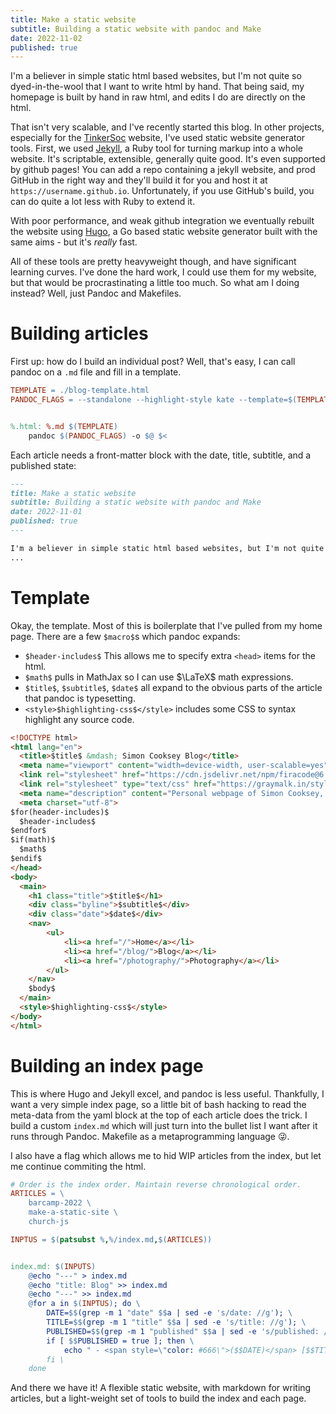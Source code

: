 ```yaml
---
title: Make a static website
subtitle: Building a static website with pandoc and Make
date: 2022-11-02
published: true
---
```


I'm a believer in simple static html based websites, but I'm not quite so dyed-in-the-wool that I want to write html by hand.
That being said, my homepage is built by hand in raw html, and edits I do are directly on the html.

That isn't very scalable, and I've recently started this blog.
In other projects, especially for the [TinkerSoc](https://tinkersoc.org) website, I've used static website generator tools.
First, we used [Jekyll](https://jekyllrb.com), a Ruby tool for turning markup into a whole website.
It's scriptable, extensible, generally quite good. It's even supported by github pages!
You can add a repo containing a jekyll website, and prod GitHub in the right way and they'll build it for you and host it at `https://username.github.io`.
Unfortunately, if you use GitHub's build, you can do quite a lot less with Ruby to extend it.

With poor performance, and weak github integration we eventually rebuilt the website using [Hugo](https://gohugo.com), a Go based static website generator built with the same aims - but it's _really_ fast.

All of these tools are pretty heavyweight though, and have significant learning curves.
I've done the hard work, I could use them for my website, but that would be procrastinating a little too much. So what am I doing instead? Well, just Pandoc and Makefiles.


# Building articles
First up: how do I build an individual post?
Well, that's easy, I can call pandoc on a `.md` file and fill in a template.

```makefile
TEMPLATE = ./blog-template.html
PANDOC_FLAGS = --standalone --highlight-style kate --template=$(TEMPLATE) --mathjax


%.html: %.md $(TEMPLATE)
	pandoc $(PANDOC_FLAGS) -o $@ $< 
```

Each article needs a front-matter block with the date, title, subtitle, and a published state:

```md
---
title: Make a static website
subtitle: Building a static website with pandoc and Make
date: 2022-11-01
published: true
---

I'm a believer in simple static html based websites, but I'm not quite so dyed-in-the-wool that I want to write html by hand.
...
```

# Template

Okay, the template.
Most of this is boilerplate that I've pulled from my home page. There are a few `$macro$`s which pandoc expands:

 - `$header-includes$` This allows me to specify extra `<head>` items for the html.
 - `$math$` pulls in MathJax so I can use $\LaTeX$ math expressions.
 - `$title$`, `$subtitle$`, `$date$` all expand to the obvious parts of the article that pandoc is typesetting.
 - `<style>$highlighting-css$</style>` includes some CSS to syntax highlight any source code.

```html
<!DOCTYPE html>
<html lang="en">
  <title>$title$ &mdash; Simon Cooksey Blog</title>
  <meta name="viewport" content="width=device-width, user-scalable=yes">
  <link rel="stylesheet" href="https://cdn.jsdelivr.net/npm/firacode@6.2.0/distr/fira_code.css">
  <link rel="stylesheet" type="text/css" href="https://graymalk.in/style.css"/>
  <meta name="description" content="Personal webpage of Simon Cooksey, summarising academic research projects and funding.">
  <meta charset="utf-8">
$for(header-includes)$
  $header-includes$
$endfor$
$if(math)$
  $math$
$endif$
</head>
<body>
  <main>
    <h1 class="title">$title$</h1>
    <div class="byline">$subtitle$</div>
    <div class="date">$date$</div>
    <nav>
        <ul>
            <li><a href="/">Home</a></li>
            <li><a href="/blog/">Blog</a></li>
            <li><a href="/photography/">Photography</a></li>
        </ul>
    </nav>
    $body$
  </main>
  <style>$highlighting-css$</style>
</body>
</html>
```

# Building an index page

This is where Hugo and Jekyll excel, and pandoc is less useful.
Thankfully, I want a very simple index page, so a little bit of bash hacking to read the meta-data from the yaml block at the top of each article does the trick.
I build a custom `index.md` which will just turn into the bullet list I want after it runs through Pandoc.
Makefile as a metaprogramming language 😜.

I also have a flag which allows me to hid WIP articles from the index, but let me continue commiting the html.

```makefile
# Order is the index order. Maintain reverse chronological order.
ARTICLES = \
	barcamp-2022 \
    make-a-static-site \
	church-js

INPTUS = $(patsubst %,%/index.md,$(ARTICLES))


index.md: $(INPUTS)
	@echo "---" > index.md
	@echo "title: Blog" >> index.md
	@echo "---" >> index.md
	@for a in $(INPTUS); do \
		DATE=$$(grep -m 1 "date" $$a | sed -e 's/date: //g'); \
		TITLE=$$(grep -m 1 "title" $$a | sed -e 's/title: //g'); \
		PUBLISHED=$$(grep -m 1 "published" $$a | sed -e 's/published: //g'); \
		if [ $$PUBLISHED = true ]; then \
			echo " - <span style=\"color: #666\">($$DATE)</span> [$$TITLE](./$$(dirname $$a)/)" >> index.md; \
		fi \
	done
```

And there we have it!
A flexible static website, with markdown for writing articles, but a light-weight set of tools to build the index and each page.

